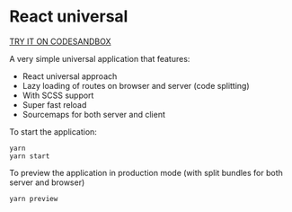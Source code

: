 # React universal


[TRY IT ON CODESANDBOX](https://codesandbox.io/s/github/fuse-box/sandbox/tree/master/react-universal)

A very simple universal application that features:

- React universal approach
- Lazy loading of routes on browser and server (code splitting)
- With SCSS support
- Super fast reload
- Sourcemaps for both server and client

To start the application:

```
yarn
yarn start

```

To preview the application in production mode (with split bundles for both server and browser)

```
yarn preview
```
